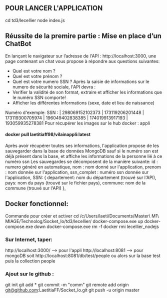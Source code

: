 ## POUR LANCER L'APPLICATION 
cd td3/lecellier
node index.js

## Réussite de la premire partie : Mise en place d’un ChatBot
En lançant le navigateur sur l’adresse de l'API : http://localhost:3000, une page contenant un chat vous propose à répondre aux questions suivantes:
- Quel est votre nom ?
- Quel est votre prénom ?
- Quel est votre numero SSN ?
Après la saisie de informations sur le numero de sécurité sociale, l'API devra :
- Verifier la validité de son format, extraire et afficher les informations que le 
numéro SSN comporte!
- Afficher les différentes informations (sexe, date et lieu de naissance)

Numéro d'exemple: 
SSN : | 298069152102373 | 173119206201448 | 173119300705974 | 196049402838385 | 174019913917193 | 193059935278381
Pour récupérer les images sur le hub docker : appli
#### docker pull laetitiaff98/vilainappli:latest

Après avoir récupérer toutes ses informations, l'application propose de les sauvegarder dans la base de données MongoDB sauf si le numéro ssn est déjà présent dans la base, et 
affiche les informations de la personne lié à ce numéro ssn
Les sauvegardes se décomposent de la manière suivante:
    id : numero généré en automatique,
    nom : nom donné sur l'application,
    prenom : nom donnée sur l'application,
    ssn_complet : numéro ssn donnée sur l'application,
    SSN: {
        departement: nom du département (trouvé sur l'API),
        pays: nom du pays (trouvé sur le fichier pays),
        commune: nom de la commune (trouvé sur l'API)
    },

## Docker fonctionnel:
Commande pour créer et activer
cd /c/Users/laeti/Documents/Master\ M1\ MIAGE/Technolog/Socket_Io/td3/lecellier/
docker-compose.exe up
docker-compose.exe down
docker-compose.exe rm -f 
docker rmi lecellier_nodejs 

### Sur Internet, taper:
http://localhost:3000/ --> pour l'appli 
http://localhost:8081  --> pour mongoDB soit http://localhost:8081/db/test/people
ou alors sur la base test puis la collection people

### Ajout sur le github :
git init
git add *
git commit -m "comm"
git remote add origin git@github.com:LaetitiaFF/Socket_Io.git
git push -u origin master
